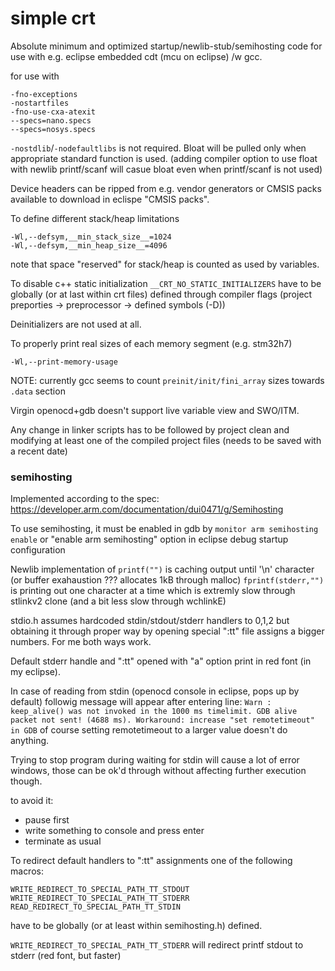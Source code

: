 # simple crt
Absolute minimum and optimized startup/newlib-stub/semihosting code for use with e.g. eclipse embedded cdt 
(mcu on eclipse) /w gcc.

for use with 

```
-fno-exceptions
-nostartfiles
-fno-use-cxa-atexit
--specs=nano.specs
--specs=nosys.specs
```

`-nostdlib`/`-nodefaultlibs` is not required. Bloat will be pulled only when appropriate standard function is used. 
(adding compiler option to use float with newlib printf/scanf will casue bloat even when printf/scanf is not used)

Device headers can be ripped from e.g. vendor generators or CMSIS packs available to download in eclispe "CMSIS packs".

To define different stack/heap limitations
```
-Wl,--defsym,__min_stack_size__=1024
-Wl,--defsym,__min_heap_size__=4096
```
note that space "reserved" for stack/heap is counted as used by variables.

To disable c++ static initialization
`__CRT_NO_STATIC_INITIALIZERS` have to be globally (or at last within crt files) defined through
compiler flags (project preporties -> preprocessor -> defined symbols (-D))

Deinitializers are not used at all.

To properly print real sizes of each memory segment (e.g. stm32h7)
```
-Wl,--print-memory-usage
```

NOTE: currently gcc seems to count `preinit/init/fini_array` sizes towards `.data` section 

Virgin openocd+gdb doesn't support live variable view and SWO/ITM.

Any change in linker scripts has to be followed by project clean and modifying at least one of the compiled project files (needs to be saved with a recent date)

### semihosting

Implemented according to the spec: https://developer.arm.com/documentation/dui0471/g/Semihosting

To use semihosting, it must be enabled in gdb by `monitor arm semihosting enable`
or "enable arm semihosting" option in eclipse debug startup configuration

Newlib implementation of `printf("")` is caching output until '\n' character (or buffer exahaustion ??? allocates 1kB through malloc)
`fprintf(stderr,"")` is printing out one character at a time which is extremly slow through stlinkv2 clone (and
a bit less slow through wchlinkE)

stdio.h assumes hardcoded stdin/stdout/stderr handlers to 0,1,2 but obtaining it through proper way by 
opening special ":tt" file assigns a bigger numbers. For me both ways work.

Default stderr handle and ":tt" opened with "a" option print in red font (in my eclipse).

In case of reading from stdin (openocd console in eclipse, pops up by default) followig message will appear after entering line:
`Warn : keep_alive() was not invoked in the 1000 ms timelimit. GDB alive packet not sent! (4688 ms). Workaround: increase "set remotetimeout" in GDB`
of course setting remotetimeout to a larger value doesn't do anything.

Trying to stop program during waiting for stdin will cause a lot of error windows, those can be ok'd through without affecting further execution though.

to avoid it:
- pause first
- write something to console and press enter
- terminate as usual

To redirect default handlers to ":tt" assignments one of the following macros:
```
WRITE_REDIRECT_TO_SPECIAL_PATH_TT_STDOUT
WRITE_REDIRECT_TO_SPECIAL_PATH_TT_STDERR
READ_REDIRECT_TO_SPECIAL_PATH_TT_STDIN
```
have to be globally (or at least within semihosting.h) defined.

`WRITE_REDIRECT_TO_SPECIAL_PATH_TT_STDERR` will redirect printf stdout to stderr (red font, but faster)

